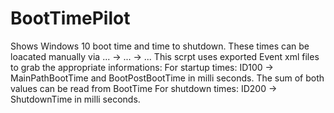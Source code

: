 # BootTimePilot

Shows Windows 10 boot time and time to shutdown.
These times can be loacated manually via ... -> ... -> ...
This scrpt uses exported Event xml files to grab the appropriate informations: 
For startup times: ID100 -> MainPathBootTime and BootPostBootTime in milli seconds. The sum of both values can be read from BootTime
For shutdown times: ID200 -> ShutdownTime in milli seconds.

